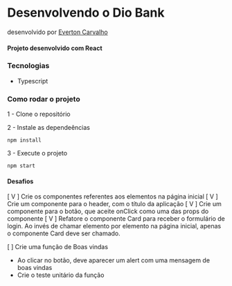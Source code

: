 # Desenvolvendo o Dio Bank
desenvolvido por [Everton Carvalho](https://github.com/EvertonPRCarvalho)

#### Projeto desenvolvido com React

### Tecnologias
- Typescript

### Como rodar o projeto

1 - Clone o repositório

2 - Instale as dependeências
    
    npm install

3 - Execute o projeto

    npm start

#### Desafios
[ V ] Crie os componentes referentes aos elementos na página inicial
[ V ] Crie um componente para o header, com o título da aplicação
[ V ] Crie um componente para o botão, que aceite onClick como uma das props do componente
[ V ] Refatore o componente Card para receber o formulário de login. Ao invés de chamar elemento por elemento na página inicial, apenas o componente Card deve ser chamado.

[ ] Crie uma função de Boas vindas
  - Ao clicar no botão, deve aparecer um alert com uma mensagem de boas vindas
  - Crie o teste unitário da função
